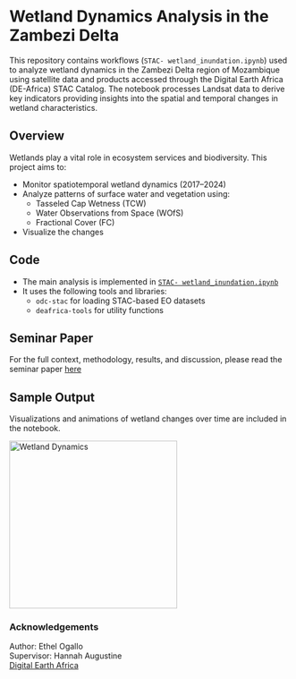 # Wetland Dynamics Analysis in the Zambezi Delta

This repository contains workflows (`STAC- wetland_inundation.ipynb`) used to analyze wetland dynamics in the Zambezi Delta region of Mozambique using satellite data and products accessed through the Digital Earth Africa (DE-Africa) STAC Catalog. The notebook processes Landsat data to derive key indicators providing insights into the spatial and temporal changes in wetland characteristics.

## Overview

Wetlands play a vital role in ecosystem services and biodiversity. This project aims to:

- Monitor spatiotemporal wetland dynamics (2017–2024)
- Analyze patterns of surface water and vegetation using:
  - Tasseled Cap Wetness (TCW)
  - Water Observations from Space (WOfS)
  - Fractional Cover (FC)
- Visualize the changes 

## Code

- The main analysis is implemented in [`STAC- wetland_inundation.ipynb`](STAC-%20wetland_inundation.ipynb)
- It uses the following tools and libraries:
  - `odc-stac` for loading STAC-based EO datasets
  - `deafrica-tools` for utility functions

## Seminar Paper

For the full context, methodology, results, and discussion, please read the seminar paper [here](Paper_Ogallo.pdf)

## Sample Output

Visualizations and animations of wetland changes over time are included in the notebook.  

<img src="output/wetland_dnamics_monthly.gif" alt="Wetland Dynamics" width="300"/>

### Acknowledgements
Author: Ethel Ogallo  
Supervisor: Hannah Augustine  
[Digital Earth Africa](https://github.com/digitalearthafrica/deafrica-direct-access/tree/main)




